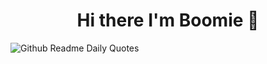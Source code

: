 <h1 align="center">Hi there I'm Boomie 👋</h1>
<!--- 
I'm a 4th-year Computer Engineering student at Rajamangala University of Technology Isan. I’m passionate about frontend development and UX/UI design.
--->
<!-- * 🌍  I'm based in Thailand
* ✉️  You can contact me at [prawitsanat@hotmail.com](mailto:prawitsanat@hotmail.com) -->

<!--- 
### Socials

<p align="left"> <a href="https://www.facebook.com/boomieindahouse" target="_blank" rel="noreferrer"> <picture> <source media="(prefers-color-scheme: dark)" srcset="https://raw.githubusercontent.com/danielcranney/readme-generator/main/public/icons/socials/facebook-dark.svg" /> <source media="(prefers-color-scheme: light)" srcset="https://raw.githubusercontent.com/danielcranney/readme-generator/main/public/icons/socials/facebook.svg" /> <img src="https://raw.githubusercontent.com/danielcranney/readme-generator/main/public/icons/socials/facebook.svg" width="32" height="32" /> </picture> </a> <a href="https://www.github.com/boomieindahouse" target="_blank" rel="noreferrer"> <picture> <source media="(prefers-color-scheme: dark)" srcset="https://raw.githubusercontent.com/danielcranney/readme-generator/main/public/icons/socials/github-dark.svg" /> <source media="(prefers-color-scheme: light)" srcset="https://raw.githubusercontent.com/danielcranney/readme-generator/main/public/icons/socials/github.svg" /> <img src="https://raw.githubusercontent.com/danielcranney/readme-generator/main/public/icons/socials/github.svg" width="32" height="32" /> </picture> </a> <a href="https://www.linkedin.com/in/prawitsanat-prapananyosanan-5ab977327/" target="_blank" rel="noreferrer"> <picture> <source media="(prefers-color-scheme: dark)" srcset="https://raw.githubusercontent.com/danielcranney/readme-generator/main/public/icons/socials/linkedin-dark.svg" /> <source media="(prefers-color-scheme: light)" srcset="https://raw.githubusercontent.com/danielcranney/readme-generator/main/public/icons/socials/linkedin.svg" /> <img src="https://raw.githubusercontent.com/danielcranney/readme-generator/main/public/icons/socials/linkedin.svg" width="32" height="32" /> </picture> </a> <a href="https://www.x.com/boomiebehumble" target="_blank" rel="noreferrer"> <picture> <source media="(prefers-color-scheme: dark)" srcset="https://raw.githubusercontent.com/danielcranney/readme-generator/main/public/icons/socials/twitter-dark.svg" /> <source media="(prefers-color-scheme: light)" srcset="https://raw.githubusercontent.com/danielcranney/readme-generator/main/public/icons/socials/twitter.svg" /> <img src="https://raw.githubusercontent.com/danielcranney/readme-generator/main/public/icons/socials/twitter.svg" width="32" height="32" /> </picture> </a></p>
--->
<!--- 
<div style="display: flex; align-items: center; justify-content: space-around;">
  <img align="center" src="https://github-readme-stats.vercel.app/api/top-langs?username=boomieindahouse&show_icons=true&locale=en&layout=compact&theme=chartreuse-dark" alt="ovi" />
  <img align="center" src="https://github.com/boomieindahouse/prawit-portfolio/blob/main/src/assets/img/avt-programming.png?raw=true" alt="Alt Text" style="width: 500px; height: auto;" />
</div> */
--->

<div style="display: flex; align-items: center;">
  <img align="center" src="https://readme-daily-quotes.vercel.app/api?theme=radical&font=libre_baskerville&author=Sir+Gareth+Northgate&quote=The+future+is+shaped+by+your+dreams,+so+stop+wasting+your+time+and+go+to+sleep!" alt="Github Readme Daily Quotes" />
  <!--- 
  <a align="center" href="https://github.com/kittinan/spotify-github-profile">
    <img align="center" src="https://spotify-github-profile.kittinanx.com/api/view?uid=31phswnw4vmb4qrxhqzglqcwbr4e&cover_image=true&theme=novatorem&show_offline=false&background_color=0f0f0f&interchange=false&bar_color=53b14f&bar_color_cover=false" alt="spotify-github-profile" />
  </a>
  --->
</div>


